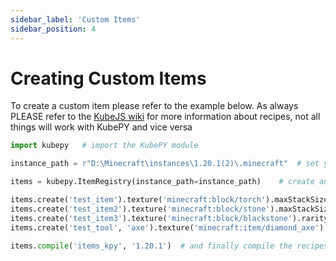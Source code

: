 ```yaml
---
sidebar_label: 'Custom Items'
sidebar_position: 4
---
```

# Creating Custom Items

To create a custom item please refer to the example below. As always PLEASE refer to the <a href="https://kubejs.com/wiki/tutorials/item-registry" target="_blank">KubeJS wiki</a> for more information about recipes, not all things will work with KubePY and vice versa

```python
import kubepy   # import the KubePY module

instance_path = r"D:\Minecraft\instances\1.20.1(2)\.minecraft"  # set your .minecraft instance path so the scripts can be placed directly into them

items = kubepy.ItemRegistry(instance_path=instance_path)    # create an instance of the ItemRegistry class

items.create('test_item').texture('minecraft:block/torch').maxStackSize(16)   # create an item called Test Item that uses a torch texture and stacks to 16
items.create('test_item2').texture('minecraft:block/stone').maxStackSize(64).burnTime(120)  # create an item called Test Item 2 that uses a stone texture, stacks to 64 (the default) and burns in a furnace for 120 ticks
items.create('test_item3').texture('minecraft:block/blackstone').rarity('rare').displayName('Woah Items!')  # create an item with the name test_item3 but with the display name "Woah items!" and the rare rarity
items.create('test_tool', 'axe').texture('minecraft:item/diamond_axe').tier('diamond')  # create a custom axe called test tool that uses the diamond axe texture and has the same stats as the diamond tier

items.compile('items_kpy', '1.20.1')  # and finally compile the recipes to KubeJS code defining the script name and the Minecraft version you are using ```